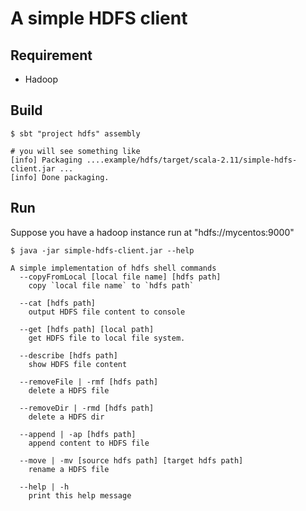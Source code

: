 # A simple HDFS client

## Requirement 
- Hadoop



## Build
```shell
$ sbt "project hdfs" assembly

# you will see something like
[info] Packaging ....example/hdfs/target/scala-2.11/simple-hdfs-client.jar ...
[info] Done packaging.
```


## Run
Suppose you have a hadoop instance run at "hdfs://mycentos:9000"

```shell 
$ java -jar simple-hdfs-client.jar --help

A simple implementation of hdfs shell commands
  --copyFromLocal [local file name] [hdfs path]
    copy `local file name` to `hdfs path`

  --cat [hdfs path]
    output HDFS file content to console

  --get [hdfs path] [local path]
    get HDFS file to local file system.

  --describe [hdfs path]
    show HDFS file content

  --removeFile | -rmf [hdfs path]
    delete a HDFS file

  --removeDir | -rmd [hdfs path]
    delete a HDFS dir

  --append | -ap [hdfs path]
    append content to HDFS file

  --move | -mv [source hdfs path] [target hdfs path]
    rename a HDFS file

  --help | -h
    print this help message

```